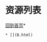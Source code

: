 
# 资源列表

[回到首页](https://charleechan.github.io/MyWiki)* [](B.html)


```mind:height=300,title=内容概要,color
* [](B.html)
```
